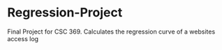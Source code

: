 # Regression-Project
Final Project for CSC 369. Calculates the regression curve of a websites access log
